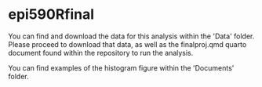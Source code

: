 # epi590Rfinal

You can find and download the data for this analysis within the 'Data' folder. Please proceed to download that data, as well as the finalproj.qmd quarto document found within the repository to run the analysis. 

You can find examples of the histogram figure within the 'Documents' folder. 
